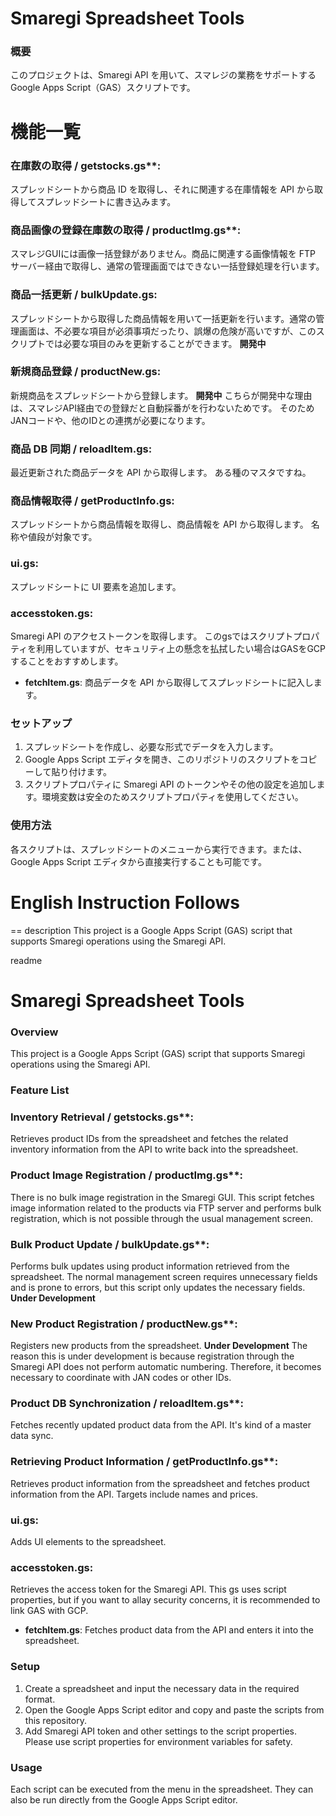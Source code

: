 # Smaregi Spreadsheet Tools

### 概要

このプロジェクトは、Smaregi API を用いて、スマレジの業務をサポートするGoogle Apps Script（GAS）スクリプトです。

# 機能一覧

### 在庫数の取得 / getstocks.gs**: 
スプレッドシートから商品 ID を取得し、それに関連する在庫情報を API から取得してスプレッドシートに書き込みます。
### 商品画像の登録在庫数の取得 / productImg.gs**:
スマレジGUIには画像一括登録がありません。商品に関連する画像情報を FTP サーバー経由で取得し、通常の管理画面ではできない一括登録処理を行います。
### **商品一括更新 / bulkUpdate.gs**: 
スプレッドシートから取得した商品情報を用いて一括更新を行います。通常の管理画面は、不必要な項目が必須事項だったり、誤爆の危険が高いですが、このスクリプトでは必要な項目のみを更新することができます。
**開発中**

### **新規商品登録 / productNew.gs**: 
新規商品をスプレッドシートから登録します。 **開発中**
こちらが開発中な理由は、スマレジAPI経由での登録だと自動採番がを行わないためです。
そのためJANコードや、他のIDとの連携が必要になります。

### **商品 DB 同期 / reloadItem.gs**: 
最近更新された商品データを API から取得します。
ある種のマスタですね。

### **商品情報取得 / getProductInfo.gs**: 
スプレッドシートから商品情報を取得し、商品情報を API から取得します。
名称や値段が対象です。

### **ui.gs**:
 スプレッドシートに UI 要素を追加します。

### **accesstoken.gs**: 
Smaregi API のアクセストークンを取得します。
このgsではスクリプトプロパティを利用していますが、セキュリティ上の懸念を払拭したい場合はGASをGCPすることをおすすめします。

- **fetchItem.gs**: 商品データを API から取得してスプレッドシートに記入します。

### セットアップ

1. スプレッドシートを作成し、必要な形式でデータを入力します。
2. Google Apps Script エディタを開き、このリポジトリのスクリプトをコピーして貼り付けます。
3. スクリプトプロパティに Smaregi API のトークンやその他の設定を追加します。環境変数は安全のためスクリプトプロパティを使用してください。

### 使用方法
各スクリプトは、スプレッドシートのメニューから実行できます。または、Google Apps Script エディタから直接実行することも可能です。


# English Instruction Follows
==
description
This project is a Google Apps Script (GAS) script that supports Smaregi operations using the Smaregi API.

readme
# Smaregi Spreadsheet Tools

### Overview

This project is a Google Apps Script (GAS) script that supports Smaregi operations using the Smaregi API.

### Feature List

### Inventory Retrieval / getstocks.gs**: 
Retrieves product IDs from the spreadsheet and fetches the related inventory information from the API to write back into the spreadsheet.
### Product Image Registration / productImg.gs**:
There is no bulk image registration in the Smaregi GUI. This script fetches image information related to the products via FTP server and performs bulk registration, which is not possible through the usual management screen.
### Bulk Product Update / bulkUpdate.gs**: 
Performs bulk updates using product information retrieved from the spreadsheet. The normal management screen requires unnecessary fields and is prone to errors, but this script only updates the necessary fields.
**Under Development**

### New Product Registration / productNew.gs**: 
Registers new products from the spreadsheet. **Under Development**
The reason this is under development is because registration through the Smaregi API does not perform automatic numbering.
Therefore, it becomes necessary to coordinate with JAN codes or other IDs.

### Product DB Synchronization / reloadItem.gs**: 
Fetches recently updated product data from the API.
It's kind of a master data sync.

### Retrieving Product Information / getProductInfo.gs**: 
Retrieves product information from the spreadsheet and fetches product information from the API.
Targets include names and prices.

### **ui.gs**:
 Adds UI elements to the spreadsheet.

### **accesstoken.gs**: 
Retrieves the access token for the Smaregi API.
This gs uses script properties, but if you want to allay security concerns, it is recommended to link GAS with GCP.

- **fetchItem.gs**: Fetches product data from the API and enters it into the spreadsheet.

### Setup

1. Create a spreadsheet and input the necessary data in the required format.
2. Open the Google Apps Script editor and copy and paste the scripts from this repository.
3. Add Smaregi API token and other settings to the script properties. Please use script properties for environment variables for safety.

### Usage
Each script can be executed from the menu in the spreadsheet. They can also be run directly from the Google Apps Script editor.
